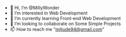 - 👋 Hi, I’m @MillyWonder
- 👀 I’m interested in Web Development
- 🌱 I’m currently learning Front-end Web Development
- 💞️ I’m looking to collaborate on Some Simple Projects
- 📫 How to reach me "miljude94@gmail.com"

<!---
MillyWonder/MillyWonder is a ✨ special ✨ repository because its `README.md` (this file) appears on your GitHub profile.
You can click the Preview link to take a look at your changes.
--->
